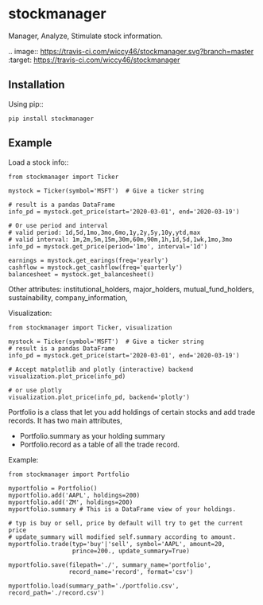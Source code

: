 # stockmanager


Manager, Analyze, Stimulate stock information.

.. image:: https://travis-ci.com/wiccy46/stockmanager.svg?branch=master
    :target: https://travis-ci.com/wiccy46/stockmanager


## Installation


Using pip::

    pip install stockmanager

## Example


Load a stock info::

    from stockmanager import Ticker

    mystock = Ticker(symbol='MSFT')  # Give a ticker string

    # result is a pandas DataFrame
    info_pd = mystock.get_price(start='2020-03-01', end='2020-03-19')

    # Or use period and interval
    # valid period: 1d,5d,1mo,3mo,6mo,1y,2y,5y,10y,ytd,max
    # valid interval: 1m,2m,5m,15m,30m,60m,90m,1h,1d,5d,1wk,1mo,3mo
    info_pd = mystock.get_price(period='1mo', interval='1d')

    earnings = mystock.get_earings(freq='yearly')
    cashflow = mystock.get_cashflow(freq='quarterly')
    balancesheet = mystock.get_balancesheet()

Other attributes: institutional_holders, major_holders, mutual_fund_holders,
sustainability, company_information,

Visualization:

    from stockmanager import Ticker, visualization

    mystock = Ticker(symbol='MSFT')  # Give a ticker string
    # result is a pandas DataFrame
    info_pd = mystock.get_price(start='2020-03-01', end='2020-03-19')

    # Accept matplotlib and plotly (interactive) backend 
    visualization.plot_price(info_pd)

    # or use plotly
    visualization.plot_price(info_pd, backend='plotly')

Portfolio is a class that let you add holdings of certain stocks and add trade 
records. It has two main attributes, 

* Portfolio.summary as your holding summary
* Portfolio.record as a table of all the trade record. 

Example: 

    from stockmanager import Portfolio

    myportfolio = Portfolio()
    myportfolio.add('AAPL', holdings=200)
    myportfolio.add('ZM', holdings=200)
    myportfolio.summary # This is a DataFrame view of your holdings.

    # typ is buy or sell, price by default will try to get the current price
    # update_summary will modified self.summary according to amount. 
    myportfolio.trade(typ='buy'|'sell', symbol='AAPL', amount=20,
                      prince=200., update_summary=True)
    
    myportfolio.save(filepath='./', summary_name='portfolio',
                     record_name='record', format='csv')
    
    myportfolio.load(summary_path='./portfolio.csv', record_path='./record.csv')